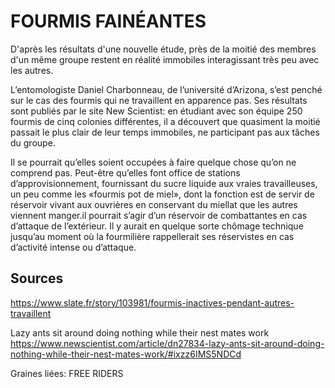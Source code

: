 # FOURMIS FAINÉANTES

D'après les résultats d'une nouvelle étude, près de la moitié des membres d'un même groupe restent en réalité immobiles interagissant très peu avec les autres.

L’entomologiste Daniel Charbonneau, de l’université d’Arizona, s’est penché sur le cas des fourmis qui ne travaillent en apparence pas. Ses résultats sont publiés par le site New Scientist: en étudiant avec son équipe 250 fourmis de cinq colonies différentes, il a découvert que quasiment la moitié passait le plus clair de leur temps immobiles, ne participant pas aux tâches du groupe.

Il se pourrait qu’elles soient occupées à faire quelque chose qu’on ne comprend pas. Peut-être qu’elles font office de stations d’approvisionnement, fournissant du sucre liquide aux vraies travailleuses, un peu comme les «fourmis pot de miel», dont la fonction est de servir de réservoir vivant aux ouvrières en conservant du miellat que les autres viennent manger.il pourrait s’agir d’un réservoir de combattantes en cas d’attaque de l’extérieur. Il y aurait en quelque sorte chômage technique jusqu’au moment où la fourmilière rappellerait ses réservistes en cas d’activité intense ou d’attaque.

## Sources

https://www.slate.fr/story/103981/fourmis-inactives-pendant-autres-travaillent

Lazy ants sit around doing nothing while their nest mates work
https://www.newscientist.com/article/dn27834-lazy-ants-sit-around-doing-nothing-while-their-nest-mates-work/#ixzz6IMS5NDCd


Graines liées: FREE RIDERS
